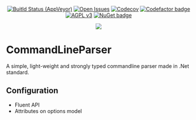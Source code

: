 <p align="center">
    <a href="https://ci.appveyor.com/project/Matthiee/CommandLineParser.Core"><img src="https://ci.appveyor.com/api/projects/status/4w6ik2k8lx95afp8?svg=true" alt="Buitld Status (AppVeyor)"></a>
    <a href="https://github.com/MatthiWare/CommandLineParser.Core/issues"><img src="https://img.shields.io/github/issues/MatthiWare/CommandLineParser.Core.svg" alt="Open Issues"></a>
    <a href="https://codecov.io/gh/MatthiWare/CommandLineParser.Core"><img src="https://codecov.io/gh/MatthiWare/CommandLineParser.Core/branch/master/graph/badge.svg" alt="Codecov" /></a>
    <a href="https://www.codefactor.io/repository/github/matthiware/commandlineparser.core"><img src="https://www.codefactor.io/repository/github/matthiware/commandlineparser.core/badge" alt="Codefactor badge"></a>
    <a href="https://tldrlegal.com/license/apache-license-2.0-(apache-2.0)"><img src="https://img.shields.io/badge/License-AGPL%20v3-blue.svg" alt="AGPL v3"></a>
    <a href="https://www.nuget.org/packages/MatthiWare.CommandLineParser"><img src="https://img.shields.io/nuget/dt/MatthiWare.CommandLineParser.svg" alt="NuGet badge"></a>
    
</p>
<p align="center">
    <img src="https://buildstats.info/appveyor/chart/Matthiee/commandlineparser-core?branch=master" />
</p>

# CommandLineParser
A simple, light-weight and strongly typed commandline parser made in .Net standard.

## Configuration
- Fluent API
- Attributes on options model

